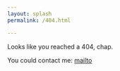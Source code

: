 ```yaml
---
layout: splash
permalink: /404.html

---
```

 Looks like you reached a 404, chap.
 
 You could contact me: [mailto](Samchristian.2727@gmail.com)

